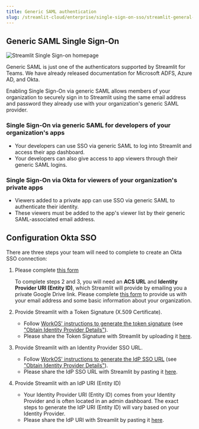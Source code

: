 ```yaml
---
title: Generic SAML authentication
slug: /streamlit-cloud/enterprise/single-sign-on-sso/streamlit-general-saml-authentication
---
```


## Generic SAML Single Sign-On

![Streamlit Single Sign-on homepage](/images/sso_homescreen.png)

Generic SAML is just one of the authenticators supported by Streamlit for Teams. We have already released documentation for Microsoft ADFS, Azure AD, and Okta.

Enabling Single Sign-On via generic SAML allows members of your organization to securely sign in to Streamlit using the same email address and password they already use with your organization's generic SAML provider.

### Single Sign-On via generic SAML for developers of your organization's apps

- Your developers can use SSO via generic SAML to log into Streamlit and access their app dashboard.
- Your developers can also give access to app viewers through their generic SAML logins.

### Single Sign-On via Okta for viewers of your organization's private apps

- Viewers added to a private app can use SSO via generic SAML to authenticate their identity.
- These viewers must be added to the app's viewer list by their generic SAML-associated email address.

## Configuration Okta SSO

There are three steps your team will need to complete to create an Okta SSO connection:

1. Please complete [this form](https://docs.google.com/forms/d/e/1FAIpQLSenELJzAZaBV8852b-HJMeecO_LAwYJ6zuYbXLK0lMVexCF4Q/viewform)

   To complete steps 2 and 3, you will need an **ACS URL** and **Identity Provider URI (Entity ID)**, which Streamlit will provide by emailing you a private Google Drive link. Please complete [this form](https://forms.gle/5E3pUrB8vwp66ZPc9) to provide us with your email address and some basic information about your organization.

2. Provide Streamlit with a Token Signature (X.509 Certificate).

   - Follow [WorkOS' instructions to generate the token signature](https://workos.com/docs/integrations/azure-ad-saml/overview) (see ["Obtain Identity Provider Details"](https://workos.com/docs/integrations/azure-ad-saml/obtain-identity-provider-details)).
   - Please share the Token Signature with Streamlit by uploading it [here](https://docs.google.com/forms/d/e/1FAIpQLSdtV7hdpMEgfbK4E7BqeYNTcDrT6IqjOfSvIA48SoNAeIhcgw/viewform?usp=sf_link).

3. Provide Streamlit with an Identity Provider SSO URL.

   - Follow [WorkOS' instructions to generate the IdP SSO URL](https://workos.com/docs/integrations/azure-ad-saml/overview) (see ["Obtain Identity Provider Details"](https://workos.com/docs/integrations/azure-ad-saml/obtain-identity-provider-details)).
   - Please share the IdP SSO URL with Streamlit by pasting it [here](https://docs.google.com/forms/d/e/1FAIpQLSdtV7hdpMEgfbK4E7BqeYNTcDrT6IqjOfSvIA48SoNAeIhcgw/viewform?usp=sf_link).

4. Provide Streamlit with an IdP URI (Entity ID)

   - Your Identity Provider URI (Entity ID) comes from your Identity Provider and is often located in an admin dashboard. The exact steps to generate the IdP URI (Entity ID) will vary based on your Identity Provider.
   - Please share the IdP URI with Streamlit by pasting it [here](https://forms.gle/f6Bi1gnoHYD9ULBe7).
